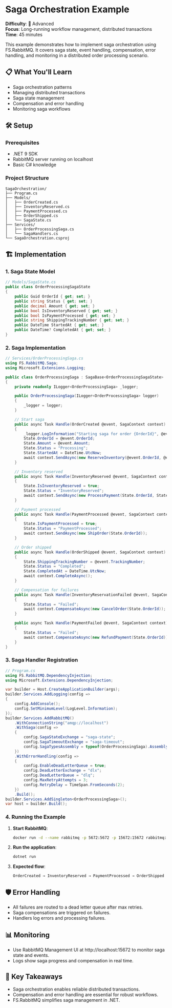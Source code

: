 # Saga Orchestration Example

**Difficulty**: 🔴 Advanced  
**Focus**: Long-running workflow management, distributed transactions  
**Time**: 45 minutes

This example demonstrates how to implement saga orchestration using FS.RabbitMQ. It covers saga state, event handling, compensation, error handling, and monitoring in a distributed order processing scenario.

## 📋 What You'll Learn
- Saga orchestration patterns
- Managing distributed transactions
- Saga state management
- Compensation and error handling
- Monitoring saga workflows

## 🛠️ Setup

### Prerequisites
- .NET 9 SDK
- RabbitMQ server running on localhost
- Basic C# knowledge

### Project Structure
```
SagaOrchestration/
├── Program.cs
├── Models/
│   ├── OrderCreated.cs
│   ├── InventoryReserved.cs
│   ├── PaymentProcessed.cs
│   ├── OrderShipped.cs
│   └── SagaState.cs
├── Services/
│   ├── OrderProcessingSaga.cs
│   └── SagaHandlers.cs
└── SagaOrchestration.csproj
```

## 🏗️ Implementation

### 1. Saga State Model

```csharp
// Models/SagaState.cs
public class OrderProcessingSagaState
{
    public Guid OrderId { get; set; }
    public string Status { get; set; }
    public decimal Amount { get; set; }
    public bool IsInventoryReserved { get; set; }
    public bool IsPaymentProcessed { get; set; }
    public string ShippingTrackingNumber { get; set; }
    public DateTime StartedAt { get; set; }
    public DateTime? CompletedAt { get; set; }
}
```

### 2. Saga Implementation

```csharp
// Services/OrderProcessingSaga.cs
using FS.RabbitMQ.Saga;
using Microsoft.Extensions.Logging;

public class OrderProcessingSaga : SagaBase<OrderProcessingSagaState>
{
    private readonly ILogger<OrderProcessingSaga> _logger;

    public OrderProcessingSaga(ILogger<OrderProcessingSaga> logger)
    {
        _logger = logger;
    }

    // Start saga
    public async Task Handle(OrderCreated @event, SagaContext context)
    {
        _logger.LogInformation("Starting saga for order {OrderId}", @event.OrderId);
        State.OrderId = @event.OrderId;
        State.Amount = @event.Amount;
        State.Status = "Processing";
        State.StartedAt = DateTime.UtcNow;
        await context.SendAsync(new ReserveInventory(@event.OrderId, @event.Items));
    }

    // Inventory reserved
    public async Task Handle(InventoryReserved @event, SagaContext context)
    {
        State.IsInventoryReserved = true;
        State.Status = "InventoryReserved";
        await context.SendAsync(new ProcessPayment(State.OrderId, State.Amount));
    }

    // Payment processed
    public async Task Handle(PaymentProcessed @event, SagaContext context)
    {
        State.IsPaymentProcessed = true;
        State.Status = "PaymentProcessed";
        await context.SendAsync(new ShipOrder(State.OrderId));
    }

    // Order shipped
    public async Task Handle(OrderShipped @event, SagaContext context)
    {
        State.ShippingTrackingNumber = @event.TrackingNumber;
        State.Status = "Completed";
        State.CompletedAt = DateTime.UtcNow;
        await context.CompleteAsync();
    }

    // Compensation for failures
    public async Task Handle(InventoryReservationFailed @event, SagaContext context)
    {
        State.Status = "Failed";
        await context.CompensateAsync(new CancelOrder(State.OrderId));
    }

    public async Task Handle(PaymentFailed @event, SagaContext context)
    {
        State.Status = "Failed";
        await context.CompensateAsync(new RefundPayment(State.OrderId));
    }
}
```

### 3. Saga Handler Registration

```csharp
// Program.cs
using FS.RabbitMQ.DependencyInjection;
using Microsoft.Extensions.DependencyInjection;

var builder = Host.CreateApplicationBuilder(args);
builder.Services.AddLogging(config =>
{
    config.AddConsole();
    config.SetMinimumLevel(LogLevel.Information);
});
builder.Services.AddRabbitMQ()
    .WithConnectionString("amqp://localhost")
    .WithSaga(config =>
    {
        config.SagaStateExchange = "saga-state";
        config.SagaTimeoutExchange = "saga-timeout";
        config.SagaTypesAssembly = typeof(OrderProcessingSaga).Assembly;
    })
    .WithErrorHandling(config =>
    {
        config.EnableDeadLetterQueue = true;
        config.DeadLetterExchange = "dlx";
        config.DeadLetterQueue = "dlq";
        config.MaxRetryAttempts = 3;
        config.RetryDelay = TimeSpan.FromSeconds(2);
    })
    .Build();
builder.Services.AddSingleton<OrderProcessingSaga>();
var host = builder.Build();
```

### 4. Running the Example

1. **Start RabbitMQ**:
   ```bash
   docker run -d --name rabbitmq -p 5672:5672 -p 15672:15672 rabbitmq:3-management
   ```
2. **Run the application**:
   ```bash
   dotnet run
   ```
3. **Expected flow**:
   ```
   OrderCreated → InventoryReserved → PaymentProcessed → OrderShipped
   ```

## 🛡️ Error Handling
- All failures are routed to a dead letter queue after max retries.
- Saga compensations are triggered on failures.
- Handlers log errors and processing failures.

## 📊 Monitoring
- Use RabbitMQ Management UI at http://localhost:15672 to monitor saga state and events.
- Logs show saga progress and compensation in real time.

## 🎯 Key Takeaways
- Saga orchestration enables reliable distributed transactions.
- Compensation and error handling are essential for robust workflows.
- FS.RabbitMQ simplifies saga management in .NET. 